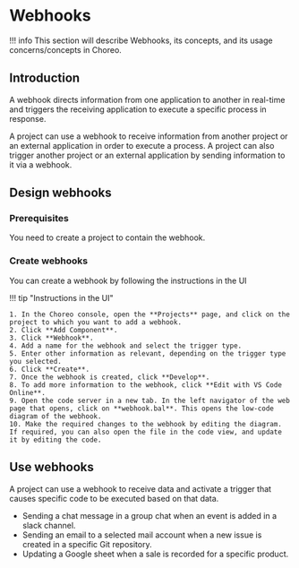 # Webhooks

!!! info
    This section will describe Webhooks, its concepts, and its usage concerns/concepts in Choreo.

## Introduction

A webhook directs information from one application to another in real-time and triggers the receiving application to execute a specific process in response.

A project can use a webhook to receive information from another project or an external application in order to execute a process. A project can also trigger another project or an external application by sending information to it via a webhook.

## Design webhooks

### Prerequisites

You need to create a project to contain the webhook.

### Create webhooks

You can create a webhook by following the instructions in the UI

!!! tip "Instructions in the UI"
    
    1. In the Choreo console, open the **Projects** page, and click on the project to which you want to add a webhook.
    2. Click **Add Component**.
    3. Click **Webhook**.
    4. Add a name for the webhook and select the trigger type.
    5. Enter other information as relevant, depending on the trigger type you selected.
    6. Click **Create**.
    7. Once the webhook is created, click **Develop**.
    8. To add more information to the webhook, click **Edit with VS Code Online**.
    9. Open the code server in a new tab. In the left navigator of the web page that opens, click on **webhook.bal**. This opens the low-code diagram of the webhook.
    10. Make the required changes to the webhook by editing the diagram. If required, you can also open the file in the code view, and update it by editing the code.

## Use webhooks

A project can use a webhook to receive data and activate a trigger that causes specific code to be executed based on that data.

- Sending a chat message in a group chat when an event is added in a slack channel.
- Sending an email to a selected mail account when a new issue is created in a specific Git repository.
- Updating a Google sheet when a sale is recorded for a  specific product.

